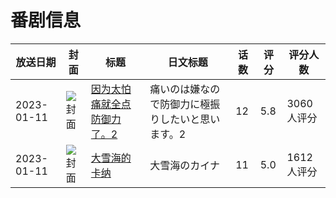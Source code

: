 # 番剧信息

|放送日期|封面|标题|日文标题|话数|评分|评分人数|
|---|---|---|---|---|---|---|
|2023-01-11|![封面](https://lain.bgm.tv/pic/cover/c/a5/3c/302766_Vqzpu.jpg)|[因为太怕痛就全点防御力了。2](https://bangumi.tv/subject/302766)|痛いのは嫌なので防御力に極振りしたいと思います。2|12|5.8|3060人评分|
|2023-01-11|![封面](https://lain.bgm.tv/pic/cover/c/de/2a/366250_4d4tj.jpg)|[大雪海的卡纳](https://bangumi.tv/subject/366250)|大雪海のカイナ|11|5.0|1612人评分|

